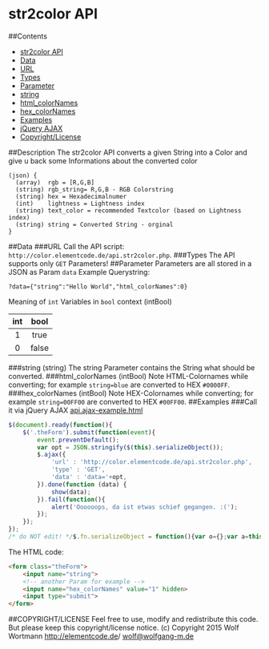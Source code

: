 # str2color API
##Contents
- [str2color API](#description)
- [Data](#data)
 - [URL](#url)
 - [Types](#types)
- [Parameter](#parameter)
 - [string](#string-string)
 - [html_colorNames](#html_colornames-intbool)
 - [hex_colorNames](#hex_colornames-intbool)
- [Examples](#examples)
 - [jQuery AJAX](#call-it-via-jquery-ajax)
- [Copyright/License](#copyrightlicense)

##Description
The str2color API converts a given String into a Color and give u back some Informations about the converted color
```
(json) {
  (array)  rgb = [R,G,B]
  (string) rgb_string= R,G,B - RGB Colorstring
  (string) hex = Hexadecimalnumer
  (int)    lightness = Lightness index
  (string) text_color = recommended Textcolor (based on Lightness index)
  (string) string = Converted String - orginal
}
```
##Data
###URL
Call the API script: `http://color.elementcode.de/api.str2color.php`.
###Types
The API supports only `GET` Parameters!
##Parameter
Parameters are all stored in a JSON as Param `data`
Example Querystring:
```
?data={"string":"Hello World","html_colorNames":0}
```
Meaning of `int` Variables in `bool` context (intBool)

| int |  bool  |
|:----:|:-----:|
|   1  | true  |
|   0  | false |
###string (string)
The string Parameter contains the String what should be converted.
###html_colorNames (intBool)
Note HTML-Colornames while converting; for example `string=blue` are converted to HEX `#0000FF`.
###hex_colorNames (intBool)
Note HEX-Colornames while converting; for example `string=00FF00` are converted to HEX `#00FF00`.
##Examples
###Call it via jQuery AJAX
[api.ajax-example.html](https://github.com/wolf-w/pastebox/blob/master/str2color/api.ajax-example.html)
```javascript
$(document).ready(function(){
    $('.theForm').submit(function(event){
        event.preventDefault();
        var opt = JSON.stringify($(this).serializeObject());
        $.ajax({
            'url' : 'http://color.elementcode.de/api.str2color.php',
            'type' : 'GET',
            'data' : 'data='+opt,
        }).done(function (data) {
            show(data);
        }).fail(function(){
            alert('Oooooops, da ist etwas schief gegangen. :(');
        });
    });
});
/* do NOT edit! */$.fn.serializeObject = function(){var o={};var a=this.serializeArray();$.each(a, function() {if(o[this.name]!==undefined){if(!o[this.name].push){o[this.name]=[o[this.name]];}o[this.name].push(this.value||'');}else{o[this.name]=this.value||'';}});return o;};// $.fn.serializeObject
```
The HTML code:
```html
<form class="theForm">
    <input name="string">
    <!-- another Param for example -->
    <input name="hex_colorNames" value="1" hidden>
    <input type="submit">
</form>
```
##COPYRIGHT/LICENSE
Feel free to use, modify and redistribute this code. But please keep this copyright/license notice. (c) Copyright 2015 Wolf Wortmann <http://elementcode.de>/ <wolf@wolfgang-m.de>